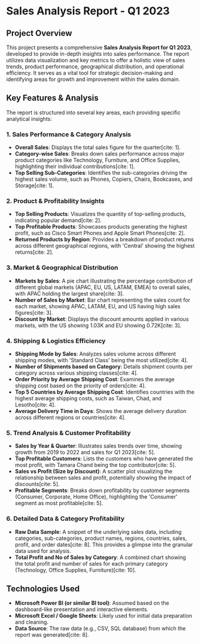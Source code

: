 # Sales Analysis Report - Q1 2023

## Project Overview

This project presents a comprehensive **Sales Analysis Report for Q1 2023**, developed to provide in-depth insights into sales performance. The report utilizes data visualization and key metrics to offer a holistic view of sales trends, product performance, geographical distribution, and operational efficiency. It serves as a vital tool for strategic decision-making and identifying areas for growth and improvement within the sales domain.

## Key Features & Analysis

The report is structured into several key areas, each providing specific analytical insights:

### 1. Sales Performance & Category Analysis
* **Overall Sales**: Displays the total sales figure for the quarter[cite: 1].
* **Category-wise Sales**: Breaks down sales performance across major product categories like Technology, Furniture, and Office Supplies, highlighting their individual contributions[cite: 1].
* **Top Selling Sub-Categories**: Identifies the sub-categories driving the highest sales volume, such as Phones, Copiers, Chairs, Bookcases, and Storage[cite: 1].

### 2. Product & Profitability Insights
* **Top Selling Products**: Visualizes the quantity of top-selling products, indicating popular demand[cite: 2].
* **Top Profitable Products**: Showcases products generating the highest profit, such as Cisco Smart Phones and Apple Smart Phones[cite: 2].
* **Returned Products by Region**: Provides a breakdown of product returns across different geographical regions, with 'Central' showing the highest returns[cite: 2].

### 3. Market & Geographical Distribution
* **Markets by Sales**: A pie chart illustrating the percentage contribution of different global markets (APAC, EU, US, LATAM, EMEA) to overall sales, with APAC holding the largest share[cite: 3].
* **Number of Sales by Market**: Bar chart representing the sales count for each market, showing APAC, LATAM, EU, and US having high sales figures[cite: 3].
* **Discount by Market**: Displays the discount amounts applied in various markets, with the US showing 1.03K and EU showing 0.72K[cite: 3].

### 4. Shipping & Logistics Efficiency
* **Shipping Mode by Sales**: Analyzes sales volume across different shipping modes, with 'Standard Class' being the most utilized[cite: 4].
* **Number of Shipments based on Category**: Details shipment counts per category across various shipping classes[cite: 4].
* **Order Priority by Average Shipping Cost**: Examines the average shipping cost based on the priority of orders[cite: 4].
* **Top 5 Countries by Average Shipping Cost**: Identifies countries with the highest average shipping costs, such as Taiwan, Chad, and Lesotho[cite: 4].
* **Average Delivery Time in Days**: Shows the average delivery duration across different regions or countries[cite: 4].

### 5. Trend Analysis & Customer Profitability
* **Sales by Year & Quarter**: Illustrates sales trends over time, showing growth from 2019 to 2022 and sales for Q1 2023[cite: 5].
* **Top Profitable Customers**: Lists the customers who have generated the most profit, with Tamara Chand being the top contributor[cite: 5].
* **Sales vs Profit (Size by Discount)**: A scatter plot visualizing the relationship between sales and profit, potentially showing the impact of discounts[cite: 5].
* **Profitable Segments**: Breaks down profitability by customer segments (Consumer, Corporate, Home Office), highlighting the 'Consumer' segment as most profitable[cite: 5].

### 6. Detailed Data & Category Profitability
* **Raw Data Sample**: A snippet of the underlying sales data, including categories, sub-categories, product names, regions, countries, sales, profit, and order dates[cite: 8]. This provides a glimpse into the granular data used for analysis.
* **Total Profit and No of Sales by Category**: A combined chart showing the total profit and number of sales for each primary category (Technology, Office Supplies, Furniture)[cite: 10].

## Technologies Used

* **Microsoft Power BI (or similar BI tool)**: Assumed based on the dashboard-like presentation and interactive elements.
* **Microsoft Excel / Google Sheets**: Likely used for initial data preparation and cleaning.
* **Data Source**: The raw data (e.g., CSV, SQL database) from which the report was generated[cite: 8].

